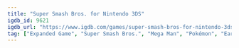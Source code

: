 ```yaml
---
title: "Super Smash Bros. for Nintendo 3DS"
igdb_id: 9621
igdb_url: "https://www.igdb.com/games/super-smash-bros-for-nintendo-3ds"
tag: ["Expanded Game", "Super Smash Bros.", "Mega Man", "Pokémon", "Earthbound", "Sonic The Hedgehog", "The Legend of Zelda", "Metroid", "Donkey Kong", "Fire Emblem", "Star Fox", "Kirby", "Mario", "Pac-Man", "Pikmin", "Yoshi", "F-Zero", "Animal Crossing", "Punch-Out!!", "Nintendo", "Sora", "Bandai Namco Games", "Fighting", "Single player", "Multiplayer", "Side view", "Action", "Fantasy"]
---
```

